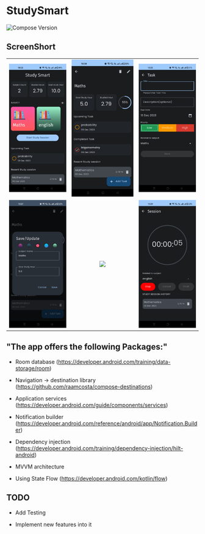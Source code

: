 # StudySmart
![Compose Version](https://img.shields.io/badge/Compose-1.5.1-brightgreen)


## ScreenShort
|  |  |   |
| :---:                              | :---:                             | :---:                              |
| ![](StudySmartScreenShort1.png)  | ![](StudySmartScreenShot2.png) | ![](StudySmartScreenShort3.png)  |
| ![](StudySmartScreenShort4.png)  | ![](StudySmartScreenShot5.png) | ![](StudySmartScreenShort6.png)  |


## "The app offers the  following Packages:"

- Room database (https://developer.android.com/training/data-storage/room)
  
- Navigation -> destination library (https://github.com/raamcosta/compose-destinations)

- Application services (https://developer.android.com/guide/components/services)

- Notification builder (https://developer.android.com/reference/android/app/Notification.Builder)
  
- Dependency injection (https://developer.android.com/training/dependency-injection/hilt-android)

- MVVM architecture
  
- Using State Flow (https://developer.android.com/kotlin/flow)

## TODO

- Add Testing

- Implement new features into it
